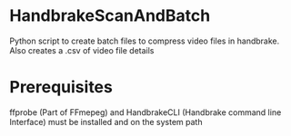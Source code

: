 # HandbrakeScanAndBatch
Python script to create batch files to compress video files in handbrake.  Also creates a .csv of video file details

# Prerequisites
ffprobe (Part of FFmepeg) and HandbrakeCLI (Handbrake command line Interface) must be installed and on the system path
